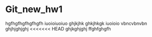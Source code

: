 # Git_new_hw1
hgfhgfhgfhgfhgfh
iuoioiuoiuo
ghjkjhk
ghkjhkgk
iuoioio
vbncvbnvbn
ghjhjghjghj
<<<<<<< HEAD
ghjkghjghj 
ffghfghgfh

